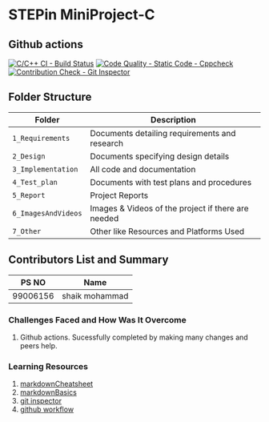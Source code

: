 # STEPin MiniProject-C

## Github actions


[![C/C++ CI - Build Status](https://github.com/mohammadsk1254/mini-project/actions/workflows/c-cpp.yml/badge.svg)](https://github.com/mohammadsk1254/mini-project/actions/workflows/c-cpp.yml)
[![Code Quality - Static Code - Cppcheck](https://github.com/mohammadsk1254/mini-project/actions/workflows/cppcheck.yml/badge.svg)](https://github.com/mohammadsk1254/mini-project/actions/workflows/cppcheck.yml) 
[![Contribution Check - Git Inspector](https://github.com/mohammadsk1254/mini-project/actions/workflows/gitinspector.yml/badge.svg)](https://github.com/mohammadsk1254/mini-project/actions/workflows/gitinspector.yml)




<!--lint disable no-duplicate-headings-->
## Folder Structure
Folder             | Description
-------------------| -----------------------------------------
`1_Requirements`   | Documents detailing requirements and research
`2_Design`         | Documents specifying design details
`3_Implementation` | All code and documentation
`4_Test_plan`      | Documents with test plans and procedures
`5_Report`         | Project Reports
`6_ImagesAndVideos`| Images & Videos of the project if there are needed
`7_Other`          | Other like Resources and Platforms Used  

<!--lint disable no-duplicate-headings-->
## Contributors List and Summary

PS NO  |  Name   
-------|---------
99006156  |shaik mohammad      

<!--lint disable no-duplicate-headings-->
### Challenges Faced and How Was It Overcome
1. Github actions. Sucessfully completed by making many changes and peers help.

<!--lint disable no-duplicate-headings-->
### Learning Resources

1. [markdownCheatsheet](https://github.com/adam-p/markdown-here/wiki/Markdown-Cheatsheet)
2. [markdownBasics](https://guides.github.com/features/mastering-markdown/)
3. [git inspector](https://github.com/ejwa/gitinspector.git)
4. [github workflow](https://docs.github.com/en/actions/learn-github-action) 
